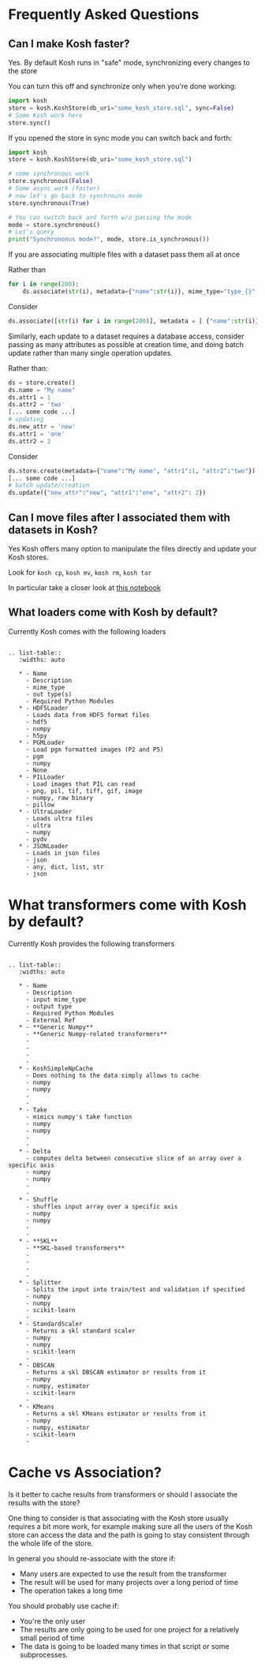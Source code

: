 # Frequently Asked Questions

## Can I make Kosh faster?

Yes. By default Kosh runs in "safe" mode, synchronizing every changes to the store

You can turn this off and synchronize only when you're done working:

```python
import kosh
store = kosh.KoshStore(db_uri="some_kosh_store.sql", sync=False)
# Some Kosh work here
store.sync()
```

If you opened the store in sync mode you can switch back and forth:

```python
import kosh
store = kosh.KoshStore(db_uri="some_kosh_store.sql")

# some synchronous work
store.synchronous(False)
# Some async work (faster)
# now let's go back to synchrouns mode
store.synchronous(True)

# You can switch back and forth w/o passing the mode
mode = store.synchronous()
# Let's query
print("Synchrononus mode?", mode, store.is_synchronous())
```

If you are associating multiple files with a dataset pass them all at once

Rather than
```python
for i in range(200):
    ds.associate(str(i), metadata={"name":str(i)}, mime_type="type_{}".format(i))
```

Consider
```python
ds.associate([str(i) for i in range(200)], metadata = [ {"name":str(i)} for i in range(200)], mime_type=["type_{}".format(i) for i in range(200) ])
```

Similarly, each update to a dataset requires a database access, consider passing as many attributes as possible at creation time, and doing batch update rather than many single operation updates.

Rather than:
```python
ds = store.create()
ds.name = "My name"
ds.attr1 = 1
ds.attr2 = 'two'
[... some code ...]
# updating
ds.new_attr = 'new'
ds.attr1 = 'one'
ds.attr2 = 2
```

Consider
```python
ds.store.create(metadata={"name":"My name", "attr1":1, "attr2":"two"})
[... some code ...]
# batch update/creation
ds.update({"new_attr":"new", "attr1":"one", "attr2": 2})
```

## Can I move files after I associated them with datasets in Kosh?

Yes Kosh offers many option to manipulate the files directly and update your Kosh stores.

Look for `kosh cp`, `kosh mv`, `kosh rm`, `kosh tar`

In particular take a closer look at [this notebook](../jupyter/Example_06_Transfering_Datasets.ipynb)


## What loaders come with Kosh by default?

Currently Kosh comes with the following loaders

```eval_rst

.. list-table::
   :widths: auto

   * - Name
     - Description
     - mime_type
     - out type(s)
     - Required Python Modules
   * - HDF5Loader
     - Loads data from HDF5 format files
     - hdf5
     - numpy
     - h5py
   * - PGMLoader
     - Load pgm formatted images (P2 and P5)
     - pgm
     - numpy
     - None
   * - PILLoader
     - Load images that PIL can read
     - png, pil, tif, tiff, gif, image
     - numpy, raw binary
     - pillow
   * - UltraLoader
     - Loads ultra files
     - ultra
     - numpy
     - pydv
   * - JSONLoader
     - Loads in json files
     - json
     - any, dict, list, str
     - json
```

# What transformers come with Kosh by default?

Currently Kosh provides the following transformers

```eval_rst

.. list-table::
   :widths: auto

   * - Name
     - Description
     - input mime_type
     - output type
     - Required Python Modules
     - External Ref
   * - **Generic Numpy**
     - **Generic Numpy-related transformers**
     -
     -
     -
     -
   * - KoshSimpleNpCache
     - Does nothing to the data simply allows to cache
     - numpy
     - numpy
     -
     -
   * - Take
     - mimics numpy's take function
     - numpy
     - numpy
     -
     -
   * - Delta
     - computes delta between consecutive slice of an array over a specific axis
     - numpy
     - numpy
     -
     -
   * - Shuffle
     - shuffles input array over a specific axis
     - numpy
     - numpy
     -
     -
   * - **SKL**
     - **SKL-based transformers**
     -
     -
     -
     -
   * - Splitter
     - Splits the input into train/test and validation if specified
     - numpy
     - numpy
     - scikit-learn
     -
   * - StandardScaler
     - Returns a skl standard scaler
     - numpy
     - numpy
     - scikit-learn
     -
   * - DBSCAN
     - Returns a skl DBSCAN estimator or results from it
     - numpy
     - numpy, estimator
     - scikit-learn
     -
   * - KMeans
     - Returns a skl KMeans estimator or results from it
     - numpy
     - numpy, estimator
     - scikit-learn
     -
```


# Cache vs Association?

Is it better to cache results from transformers or should I associate the results with the store?

One thing to consider is that associating with the Kosh store usually requires a bit more work, for example making sure all the users of the Kosh store can access the data and the path is going to stay consistent through the whole life of the store.

In general you should re-associate with the store if:

* Many users are expected to use the result from the transformer
* The result will be used for many projects over a long period of time
* The operation takes a long time

You should probably use cache if:

* You're the only user
* The results are only going to be used for one project for a relatively small period of time
* The data is going to be loaded many times in that script or some subprocesses.

